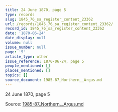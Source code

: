 ```yaml
---
title: 24 June 1870, page 5
type: records
slug: 1845_76_sa_register_content_23362
url: /records/1845_76_sa_register_content_23362/
record_id: 1845_76_sa_register_content_23362
date: '1870-06-24'
date_display: null
volume: null
issue_number: null
page: '5'
article_type: other
issue_reference: 1870-06-24, page 5
people_mentioned: []
places_mentioned: []
topics: []
source_document: 1985-87_Northern__Argus.md
---
```


24 June 1870, page 5

Source: [1985-87_Northern__Argus.md](/downloads/markdown/1985-87_Northern__Argus.md)
